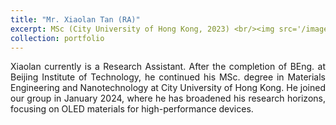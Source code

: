 ```yaml
---
title: "Mr. Xiaolan Tan (RA)"
excerpt: MSc (City University of Hong Kong, 2023) <br/><img src='/images/tan.jpg'width="200" height="180">
collection: portfolio
---
```

<div style="text-align: justify">
Xiaolan currently is a Research Assistant. After the completion of BEng. at Beijing Institute of Technology, he continued his MSc. degree in Materials Engineering and Nanotechnology at City University of Hong Kong. He joined our group in January 2024, where he has broadened his research horizons, focusing on OLED materials for high-performance devices.
</div>
